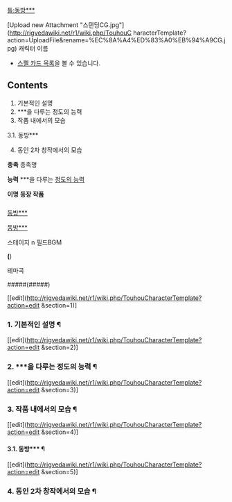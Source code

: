 [틀:동방***](%ED%8B%80%3A%EB%8F%99%EB%B0%A9%2A%2A%2A.md)

[Upload new Attachment "스탠딩CG.jpg"](http://rigvedawiki.net/r1/wiki.php/TouhouC
haracterTemplate?action=UploadFile&rename=%EC%8A%A4%ED%83%A0%EB%94%A9CG.jpg)
캐릭터 이름

  * [스펠 카드 목록](TouhouCharacterTemplate/%EC%8A%A4%ED%8E%A0%EC%B9%B4%EB%93%9C.md)을 볼 수 있습니다.  

## Contents

    

1. 기본적인 설명 
2. ***을 다루는 정도의 능력 
3. 작품 내에서의 모습 
    

3.1. 동방***

4. 동인 2차 창작에서의 모습 

**종족**
종족명

**능력**
***을 다루는 [정도의 능력](%7E%EC%A0%95%EB%8F%84%EC%9D%98%20%EB%8A%A5%EB%A0%A5.md)
  

**이명**
**등장 작품**

#####

[동방***](%EB%8F%99%EB%B0%A9%2A%2A%2A.md)

  

[동방***](%EB%8F%99%EB%B0%A9%2A%2A%2A.md)

스테이지 n 필드BGM

******(******)

테마곡

#####(#####)

[[edit](http://rigvedawiki.net/r1/wiki.php/TouhouCharacterTemplate?action=edit
&section=1)]

### 1. 기본적인 설명 ¶

  

[[edit](http://rigvedawiki.net/r1/wiki.php/TouhouCharacterTemplate?action=edit
&section=2)]

### 2. ***을 다루는 정도의 능력 ¶

  

[[edit](http://rigvedawiki.net/r1/wiki.php/TouhouCharacterTemplate?action=edit
&section=3)]

### 3. 작품 내에서의 모습 ¶

[[edit](http://rigvedawiki.net/r1/wiki.php/TouhouCharacterTemplate?action=edit
&section=4)]

#### 3.1. 동방*** ¶

  

[[edit](http://rigvedawiki.net/r1/wiki.php/TouhouCharacterTemplate?action=edit
&section=5)]

### 4. 동인 2차 창작에서의 모습 ¶

  
  
  

